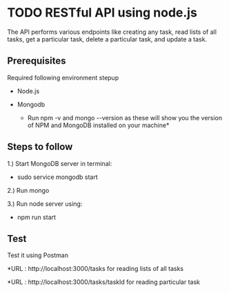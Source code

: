 # TODO RESTful API using node.js

The API performs various endpoints like creating any task, read lists of all tasks, 
get a particular task, delete a particular task, and 
update a task.

## Prerequisites
Required following environment stepup

* Node.js 
* Mongodb 

   * Run npm -v and mongo --version as these will show you the version of NPM and MongoDB installed on your machine*

## Steps to follow

1.) Start MongoDB server in terminal:

* sudo service mongodb start 

2.) Run mongo

3.) Run node server using:

* npm run start

## Test

Test it using Postman

 *URL :  http://localhost:3000/tasks for reading lists of all tasks

 *URL :  http://localhost:3000/tasks/taskId for reading particular task
